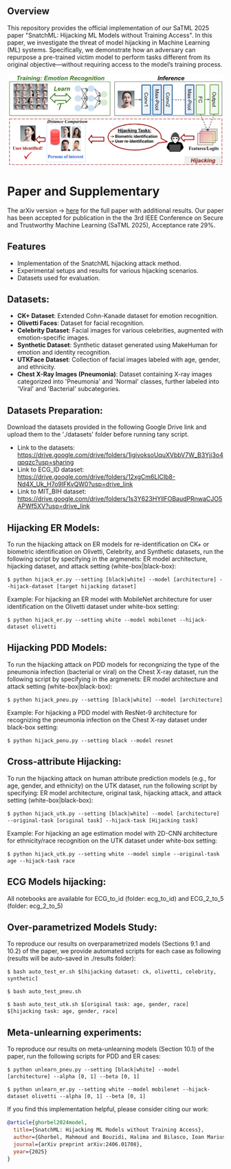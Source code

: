 ## Overview
This repository provides the official implementation of our SaTML 2025 paper "SnatchML: Hijacking ML Models without Training Access". In this paper, we investigate the threat of model hijacking in Machine Learning (ML) systems. Specifically, we demonstrate how an adversary can repurpose a pre-trained victim model to perform tasks different from its original objective—without requiring access to the model’s training process.

![framework](figures/snatch.png)

 # Paper and Supplementary

The arXiv version -> [here](https://arxiv.org/abs/2406.01708) for the full paper with additional results. Our paper has been accepted for publication in the the 3rd IEEE Conference on Secure and Trustworthy Machine Learning (SaTML 2025), Acceptance rate 29%.

## Features
- Implementation of the SnatchML hijacking attack method.
- Experimental setups and results for various hijacking scenarios.
- Datasets used for evaluation.

## Datasets:
- **CK+ Dataset**: Extended Cohn-Kanade dataset for emotion recognition.
- **Olivetti Faces**: Dataset for facial recognition.
- **Celebrity Dataset**: Facial images for various celebrities, augmented with emotion-specific images.
- **Synthetic Dataset**: Synthetic dataset generated using MakeHuman for emotion and identity recognition.
- **UTKFace Dataset**: Collection of facial images labeled with age, gender, and ethnicity.
- **Chest X-Ray Images (Pneumonia)**: Dataset containing X-ray images categorized into 'Pneumonia' and 'Normal' classes, further labeled into 'Viral' and 'Bacterial' subcategories.

## Datasets Preparation:
Download the datasets provided in the following Google Drive link and upload them to the './datasets' folder before running tany script.
- Link to the datasets: https://drive.google.com/drive/folders/1igivoksoUquXVbbV7W_B3Yjj3o4qpqzc?usp=sharing
- Link to ECG_ID dataset: https://drive.google.com/drive/folders/12xgCm6LlCIb8-Nd4X_Uk_H7o9lFKvQW0?usp=drive_link
- Link to MIT_BIH dataset: https://drive.google.com/drive/folders/1s3Y623HYllFOBaudPRnwaCJO5APWf5XV?usp=drive_link

## Hijacking ER Models:
To run the hijacking attack on ER models for re-identification on CK+ or biometric identification on Olivetti, Celebrity, and Synthetic datasets, run the following script by specifying in the argmenets: ER model architecture, hijacking dataset, and attack setting (white-box|black-box):
```shell
$ python hijack_er.py --setting [black|white] --model [architecture] --hijack-dataset [target hijacking dataset]
```

Example: For hijacking an ER model with MobileNet architecture for user identification on the Olivetti dataset under white-box setting:
```shell
$ python hijack_er.py --setting white --model mobilenet --hijack-dataset olivetti
```

## Hijacking PDD Models:
To run the hijacking attack on PDD models for recongnizing the type of the pneumonia infection (bacterial or viral) on the Chest X-ray dataset, run the following script by specifying in the argmenets: ER model architecture and attack setting (white-box|black-box):
```shell
$ python hijack_pneu.py --setting [black|white] --model [architecture]
```

Example: For hijacking a PDD model with ResNet-9 architecture for recognizing the pneumonia infection on the Chest X-ray dataset under black-box setting:
```shell
$ python hijack_penu.py --setting black --model resnet
```

## Cross-attribute Hijacking:
To run the hijacking attack on human attribute prediction models (e.g., for age, gender, and ethnicity) on the UTK dataset, run the following script by specifying: ER model architecture, original task, hijacking attack, and attack setting (white-box|black-box):
```shell
$ python hijack_utk.py --setting [black|white] --model [architecture] --original-task [original task] --hijack-task [Hijacking task]
```

Example: For hijacking an age estimation model with 2D-CNN architecture for ethnicity/race recognition on the UTK dataset under white-box setting:
```shell
$ python hijack_utk.py --setting white --model simple --original-task age --hijack-task race
```

## ECG Models hijacking:
All notebooks are available for ECG_to_id (folder: ecg_to_id) and ECG_2_to_5 (folder: ecg_2_to_5)

## Over-parametrized Models Study:
To reproduce our results on overparametrized models (Sections 9.1 and 10.2) of the paper, we provide automated scripts for each case as following (results will be auto-saved in ./results folder):
```shell
$ bash auto_test_er.sh $[hijacking dataset: ck, olivetti, celebrity, synthetic]
```

```shell
$ bash auto_test_pneu.sh
```

```shell
$ bash auto_test_utk.sh $[original task: age, gender, race] $[hijacking task: age, gender, race]
```

## Meta-unlearning experiments:
To reproduce our results on meta-unlearning models (Section 10.1) of the paper, run the following scripts for PDD and ER cases:
```shell
$ python unlearn_pneu.py --setting [black|white] --model [architecture] --alpha [0, 1] --beta [0, 1]
```

```shell
$ python unlearn_er.py --setting white --model mobilenet --hijack-dataset olivetti --alpha [0, 1] --beta [0, 1]
```

If you find this implementation helpful, please consider citing our work:

```BibTex
@article{ghorbel2024model,
  title={SnatchML: Hijacking ML Models without Training Access},
  author={Ghorbel, Mahmoud and Bouzidi, Halima and Bilasco, Ioan Marius and Alouani, Ihsen},
  journal={arXiv preprint arXiv:2406.01708},
  year={2025}
}